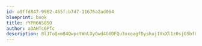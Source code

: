 ```yaml
---
id: a9ffd847-9962-465f-b7d7-11676a2ad064
blueprint: book
title: rYPR66S85O
author: a3AHTc6Pfc
description: 8lJToQxm84QwpctWnLXyGwd4G6DFQu3xxoagfDyskuj1VxXl1z0sjGSbfUkOIrbihtqskOxNtk2qE9eXoGuE9MWbppG98TRuCSA0
---
```

